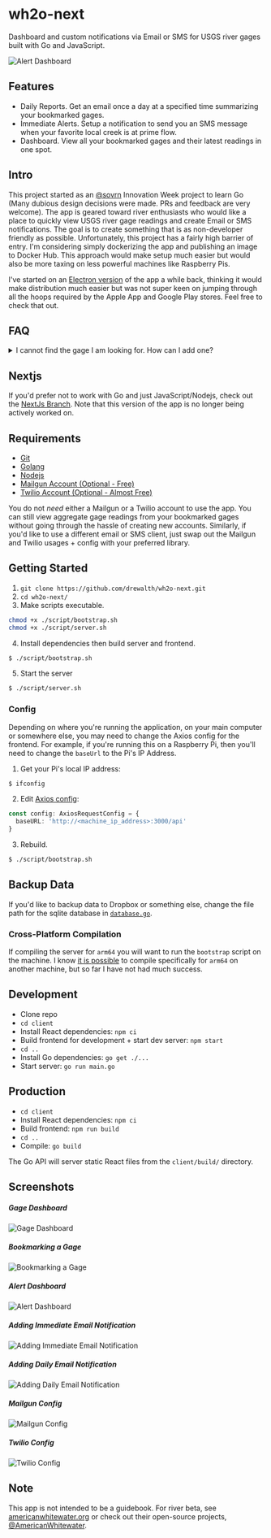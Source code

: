# wh2o-next

Dashboard and custom notifications via Email or SMS for USGS river gages built with Go and JavaScript.

![Alert Dashboard](/client/public/wh2o-next-alert-01.png)

## Features

- Daily Reports. Get an email once a day at a specified time summarizing your bookmarked gages.
- Immediate Alerts. Setup a notification to send you an SMS message when your favorite local creek is at prime flow.
- Dashboard. View all your bookmarked gages and their latest readings in one spot.

## Intro

This project started as an [@sovrn](https://github.com/sovrn) Innovation Week project to learn Go (Many dubious design decisions were made. PRs and feedback are very welcome). The app is geared toward river enthusiasts who would like a place to quickly view USGS river gage readings and create Email or SMS notifications. The goal is to create something that is as non-developer friendly as possible. Unfortunately, this project has a fairly high barrier of entry. I'm considering simply dockerizing the app and publishing an image to Docker Hub. This approach would make setup much easier but would also be more taxing on less powerful machines like Raspberry Pis.

I've started on an [Electron version](https://github.com/drewalth/wh2o-desktop) of the app a while back, thinking it would make distribution much easier but was not super keen on jumping through all the hoops required by the Apple App and Google Play stores. Feel free to check that out.

## FAQ

<details>
<summary>
I cannot find the gage I am looking for. How can I add one?
</summary>

If you cannot find a USGS gage in the set, you can manually insert the gage's site number in the input when adding a bookmark. Alternatively, you can add the gage to the source JSON file. See all [gage sources](/core/lib/sources).

![USGS Page](/client/public/wh2o-next-gage-site-01.png)

</details>

## Nextjs

If you'd prefer not to work with Go and just JavaScript/Nodejs, check out the [NextJs Branch](https://github.com/drewalth/wh2o-next/tree/nextjs). Note that this version of the app is no longer being actively worked on.

## Requirements

- [Git](https://git-scm.com/)
- [Golang](https://go.dev/)
- [Nodejs](https://nodejs.org/en/)
- [Mailgun Account (Optional - Free)](https://www.mailgun.com/)
- [Twilio Account (Optional - Almost Free)](https://www.twilio.com/docs/sms)

You do not _need_ either a Mailgun or a Twilio account to use the app. You can still view aggregate gage readings from your bookmarked gages without going through the hassle of creating new accounts. Similarly, if you'd like to use a different email or SMS client, just swap out the Mailgun and Twilio usages + config with your preferred library.

## Getting Started

1. `git clone https://github.com/drewalth/wh2o-next.git`
2. `cd wh2o-next/`
3. Make scripts executable.

```sh
chmod +x ./script/bootstrap.sh
chmod +x ./script/server.sh
```

4. Install dependencies then build server and frontend.

```sh
$ ./script/bootstrap.sh
```

5. Start the server

```sh
$ ./script/server.sh
```

### Config

Depending on where you're running the application, on your main computer or somewhere else, you may need to change the Axios config for the frontend. For example, if you're running this on a Raspberry Pi, then you'll need to change the `baseUrl` to the Pi's IP Address.

1. Get your Pi's local IP address:

```sh
$ ifconfig
```

2. Edit [Axios config](/client/src/lib/http.ts):

```ts
const config: AxiosRequestConfig = {
  baseURL: 'http://<machine_ip_address>:3000/api'
}
```

3. Rebuild.

```sh
$ ./script/bootstrap.sh
```

## Backup Data

If you'd like to backup data to Dropbox or something else, change the file path for the sqlite database in [`database.go`](/database/database.go).

### Cross-Platform Compilation

If compiling the server for `arm64` you will want to run the `bootstrap` script on the machine. I know [it is possible](https://mansfield-devine.com/speculatrix/2019/02/go-on-raspberry-pi-simple-cross-compiling/) to compile specifically for `arm64` on another machine, but so far I have not had much success.

## Development

- Clone repo
- `cd client`
- Install React dependencies: `npm ci`
- Build frontend for development + start dev server: `npm start`
- `cd ..`
- Install Go dependencies: `go get ./...`
- Start server: `go run main.go`

## Production

- `cd client`
- Install React dependencies: `npm ci`
- Build frontend: `npm run build`
- `cd ..`
- Compile: `go build`

The Go API will server static React files from the `client/build/` directory.

## Screenshots

##### Gage Dashboard

![Gage Dashboard](/client/public/wh2o-next-gage-02.png)

##### Bookmarking a Gage

![Bookmarking a Gage](/client/public/wh2o-next-gage-01.png)

##### Alert Dashboard

![Alert Dashboard](/client/public/wh2o-next-alert-01.png)

##### Adding Immediate Email Notification

![Adding Immediate Email Notification](/client/public/wh2o-next-alert-02.png)

##### Adding Daily Email Notification

![Adding Daily Email Notification](/client/public/wh2o-next-alert-03.png)

##### Mailgun Config

![Mailgun Config](/client/public/wh2o-next-settings-02.png)

##### Twilio Config

![Twilio Config](/client/public/wh2o-next-settings-01.png)

## Note

This app is not intended to be a guidebook. For river beta, see [americanwhitewater.org](https://www.americanwhitewater.org/) or check out their open-source projects, [@AmericanWhitewater](https://github.com/AmericanWhitewater).
